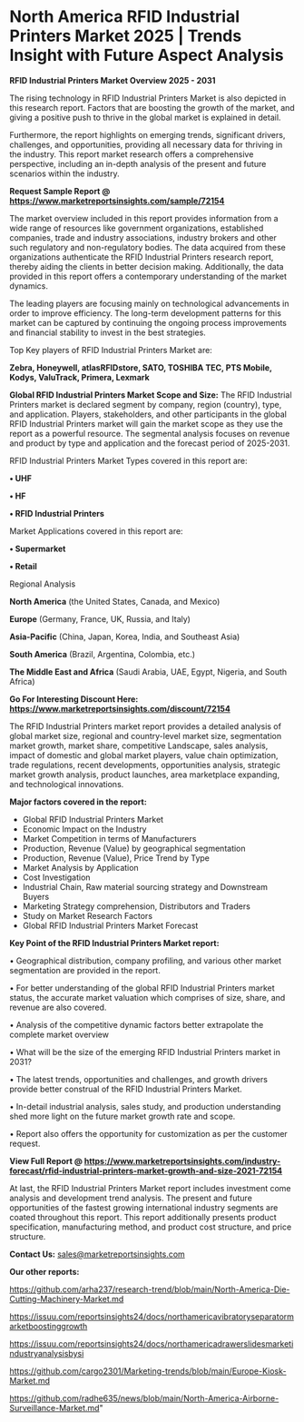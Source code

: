 # North America RFID Industrial Printers Market 2025 | Trends Insight with Future Aspect Analysis

<Strong> RFID Industrial Printers Market Overview 2025 - 2031</strong>

The rising technology in RFID Industrial Printers Market is also depicted in this research report. Factors that are boosting the growth of the market, and giving a positive push to thrive in the global market is explained in detail.

Furthermore, the report highlights on emerging trends, significant drivers, challenges, and opportunities, providing all necessary data for thriving in the industry. This report market research offers a comprehensive perspective, including an in-depth analysis of the present and future scenarios within the industry.

<strong>Request Sample Report @ <a href=https://www.marketreportsinsights.com/sample/72154>https://www.marketreportsinsights.com/sample/72154</a></strong>

The market overview included in this report provides information from a wide range of resources like government organizations, established companies, trade and industry associations, industry brokers and other such regulatory and non-regulatory bodies. The data acquired from these organizations authenticate the RFID Industrial Printers research report, thereby aiding the clients in better decision making. Additionally, the data provided in this report offers a contemporary understanding of the market dynamics.

The leading players are focusing mainly on technological advancements in order to improve efficiency. The long-term development patterns for this market can be captured by continuing the ongoing process improvements and financial stability to invest in the best strategies.

Top Key players of RFID Industrial Printers Market are:

<strong>Zebra, Honeywell, atlasRFIDstore, SATO, TOSHIBA TEC, PTS Mobile, Kodys, ValuTrack, Primera, Lexmark</strong>

<strong><b>Global RFID Industrial Printers Market Scope and Size:</b></strong>
The RFID Industrial Printers market is declared segment by company, region (country), type, and application. Players, stakeholders, and other participants in the global RFID Industrial Printers market will gain the market scope as they use the report as a powerful resource. The segmental analysis focuses on revenue and product by type and application and the forecast period of 2025-2031.

RFID Industrial Printers Market Types covered in this report are:

<strong>• UHF

• HF

• RFID Industrial Printers</strong>

Market Applications covered in this report are:

<strong>• Supermarket

• Retail</strong> 

Regional Analysis

<strong>North America</strong> (the United States, Canada, and Mexico)

<strong>Europe</strong> (Germany, France, UK, Russia, and Italy)

<strong>Asia-Pacific</strong> (China, Japan, Korea, India, and Southeast Asia)

<strong>South America</strong> (Brazil, Argentina, Colombia, etc.)

<strong>The Middle East and Africa</strong> (Saudi Arabia, UAE, Egypt, Nigeria, and South Africa)

<strong>Go For Interesting Discount Here: <a href=https://www.marketreportsinsights.com/discount/72154>https://www.marketreportsinsights.com/discount/72154</a></strong>

The RFID Industrial Printers market report provides a detailed analysis of global market size, regional and country-level market size, segmentation market growth, market share, competitive Landscape, sales analysis, impact of domestic and global market players, value chain optimization, trade regulations, recent developments, opportunities analysis, strategic market growth analysis, product launches, area marketplace expanding, and technological innovations.

<strong><b>Major factors covered in the report:</b></strong>
<ul>
  <li>Global RFID Industrial Printers Market </li>
  <li>Economic Impact on the Industry</li>
  <li>Market Competition in terms of Manufacturers</li>
  <li>Production, Revenue (Value) by geographical segmentation</li>
  <li>Production, Revenue (Value), Price Trend by Type</li>
  <li>Market Analysis by Application</li>
  <li>Cost Investigation</li>
  <li>Industrial Chain, Raw material sourcing strategy and Downstream Buyers</li>
  <li>Marketing Strategy comprehension, Distributors and Traders</li>
  <li>Study on Market Research Factors</li>
  <li>Global RFID Industrial Printers Market Forecast</li>
</ul>

<strong><b>Key Point of the RFID Industrial Printers Market report:</b></strong>

• Geographical distribution, company profiling, and various other market segmentation are provided in the report.

• For better understanding of the global RFID Industrial Printers market status, the accurate market valuation which comprises of size, share, and revenue are also covered.

• Analysis of the competitive dynamic factors better extrapolate the complete market overview

• What will be the size of the emerging RFID Industrial Printers market in 2031?

• The latest trends, opportunities and challenges, and growth drivers provide better construal of the RFID Industrial Printers Market.

• In-detail industrial analysis, sales study, and production understanding shed more light on the future market growth rate and scope.

• Report also offers the opportunity for customization as per the customer request.

<strong><b>View Full Report @ <a href=https://www.marketreportsinsights.com/industry-forecast/rfid-industrial-printers-market-growth-and-size-2021-72154>https://www.marketreportsinsights.com/industry-forecast/rfid-industrial-printers-market-growth-and-size-2021-72154</a></b></strong>


At last, the RFID Industrial Printers Market report includes investment come analysis and development trend analysis. The present and future opportunities of the fastest growing international industry segments are coated throughout this report. This report additionally presents product specification, manufacturing method, and product cost structure, and price structure.

<strong>Contact Us:</strong>
sales@marketreportsinsights.com

<strong>Our other reports:</strong>

<a href=https://github.com/arha237/research-trend/blob/main/North-America-Die-Cutting-Machinery-Market.md>https://github.com/arha237/research-trend/blob/main/North-America-Die-Cutting-Machinery-Market.md</a>

<a href=https://issuu.com/reportsinsights24/docs/northamericavibratoryseparatormarketboostinggrowth>https://issuu.com/reportsinsights24/docs/northamericavibratoryseparatormarketboostinggrowth</a>

<a href=https://issuu.com/reportsinsights24/docs/northamericadrawerslidesmarketindustryanalysisbysi>https://issuu.com/reportsinsights24/docs/northamericadrawerslidesmarketindustryanalysisbysi</a>

<a href=https://github.com/cargo2301/Marketing-trends/blob/main/Europe-Kiosk-Market.md>https://github.com/cargo2301/Marketing-trends/blob/main/Europe-Kiosk-Market.md</a>

<a href=https://github.com/radhe635/news/blob/main/North-America-Airborne-Surveillance-Market.md>https://github.com/radhe635/news/blob/main/North-America-Airborne-Surveillance-Market.md</a>"
